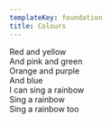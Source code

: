 ```yaml
---
templateKey: foundation
title: Colours
---
```


Red and yellow<br>
And pink and green<br>
Orange and purple<br>
And blue<br>
I can sing a rainbow<br>
Sing a rainbow<br>
Sing a rainbow too<br>

